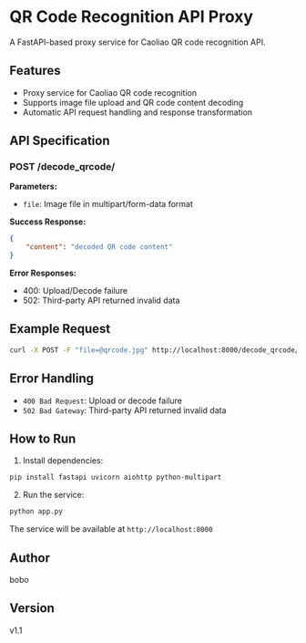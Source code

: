 # QR Code Recognition API Proxy

A FastAPI-based proxy service for Caoliao QR code recognition API.

## Features

- Proxy service for Caoliao QR code recognition
- Supports image file upload and QR code content decoding
- Automatic API request handling and response transformation

## API Specification

### POST /decode_qrcode/

**Parameters:**
- `file`: Image file in multipart/form-data format

**Success Response:**
```json
{
    "content": "decoded QR code content"
}
```

**Error Responses:**
- 400: Upload/Decode failure
- 502: Third-party API returned invalid data

## Example Request

```bash
curl -X POST -F "file=@qrcode.jpg" http://localhost:8000/decode_qrcode/
```

## Error Handling

- `400 Bad Request`: Upload or decode failure
- `502 Bad Gateway`: Third-party API returned invalid data

## How to Run

1. Install dependencies:
```bash
pip install fastapi uvicorn aiohttp python-multipart
```

2. Run the service:
```bash
python app.py
```

The service will be available at `http://localhost:8000`

## Author
bobo

## Version
v1.1
